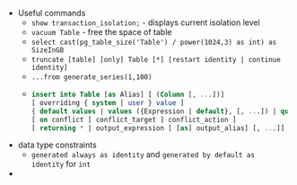 - Useful commands
	- `show transaction_isolation;` - displays current isolation level
	- `vacuum Table` - free the space of table
	- `select cast(pg_table_size('Table') / power(1024,3) as int) as SizeInGB`
	- `truncate [table] [only] Table [*] [restart identity | continue identity]`
	- `...from generate_series(1,100)`
	- ```sql
	  insert into Table [as Alias] [ (Column [, ...])]
	  [ overriding { system | user } value ]
	  { default values | values ({Expression | default}, [, ...]) | query }
	  [ on conflict [ conflict_target ] conflict_action ]
	  [ returning * | output_expression [ [as] output_alias] [, ...]]
	  ```
- data type constraints
	- `generated always as identity` and `generated by default as identity` for `int`
-